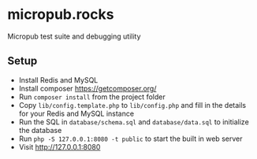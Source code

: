 # micropub.rocks
Micropub test suite and debugging utility

## Setup
* Install Redis and MySQL
* Install composer https://getcomposer.org/
* Run `composer install` from the project folder
* Copy `lib/config.template.php` to `lib/config.php` and fill in the details for your Redis and MySQL instance
* Run the SQL in `database/schema.sql` and `database/data.sql` to initialize the database
* Run `php -S 127.0.0.1:8080 -t public` to start the built in web server
* Visit http://127.0.0.1:8080

